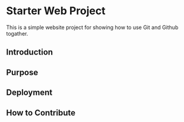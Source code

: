 # Starter Web Project

This is a simple website project for
showing how to use Git and Github togather.

## Introduction

## Purpose

## Deployment 

## How to Contribute
